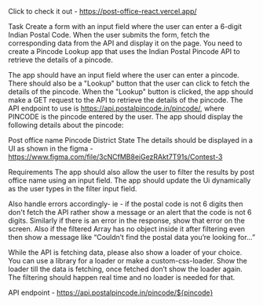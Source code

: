 Click to check it out - https://post-office-react.vercel.app/

Task
Create a form with an input field where the user can enter a 6-digit Indian Postal Code. When the user submits the form, fetch the corresponding data from the API and display it on the page.
You need to create a Pincode Lookup app that uses the Indian Postal Pincode API to retrieve the details of a pincode.

The app should have an input field where the user can enter a pincode. There should also be a "Lookup" button that the user can click to fetch the details of the pincode.
When the "Lookup" button is clicked, the app should make a GET request to the API to retrieve the details of the pincode. The API endpoint to use is
https://api.postalpincode.in/pincode/<PINCODE>, where PINCODE is the pincode entered by the user.
The app should display the following details about the pincode:

Post office name
Pincode
District
State
The details should be displayed in a UI as shown in the figma -
https://www.figma.com/file/3cNCfMB8eiGezRAkt7T91s/Contest-3

Requirements
The app should also allow the user to filter the results by post office name using an input field. The app should update the Ui dynamically as the user types in the filter input field.


Also handle errors accordingly- ie - if the postal code is not 6 digits then don't fetch the API rather show a message or an alert that the code is not 6 digits. Similarly if there is an error in the response, show that error on the screen. Also if the filtered Array has no object inside it after filtering even then show a message like “Couldn’t find the postal data you’re looking for…”


While the API is fetching data, please also show a loader of your choice. You can use a library for a loader or make a custom-css-loader. Show the loader till the data is fetching, once fetched don’t show the loader again. The filtering should happen real time and no loader is needed for that.


API endpoint - https://api.postalpincode.in/pincode/${pincode}
